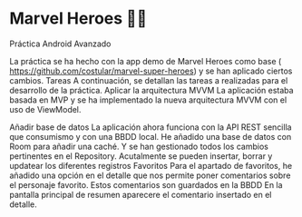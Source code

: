 # Marvel Heroes 💪🏻

Práctica Android Avanzado

La práctica se ha hecho con la app demo de Marvel Heroes como base (​https://github.com/costular/marvel-super-heroes​) y se han aplicado ciertos cambios.
Tareas
A continuación, se detallan las tareas a realizadas para el desarrollo de la práctica.
Aplicar la arquitectura MVVM
La aplicación estaba basada en MVP y se ha implementado la nueva arquitectura ​MVVM ​con el uso de ​ViewModel.

Añadir base de datos
La aplicación ahora funciona con la API REST sencilla que consumismo y con una BBDD local. He añadido una base de datos con ​Room​ para añadir una caché. Y se han gestionado todos los cambios pertinentes en el ​Repository​.
Acutalmente se pueden insertar, borrar y updatear los diferentes registros
Favoritos
Para el apartado de favoritos, he añadido una opción en el detalle que nos permite poner comentarios sobre el personaje favorito.
Estos comentarios son guardados en la BBDD
En la pantalla principal de resumen aparecere el comentario insertado en el detalle.
